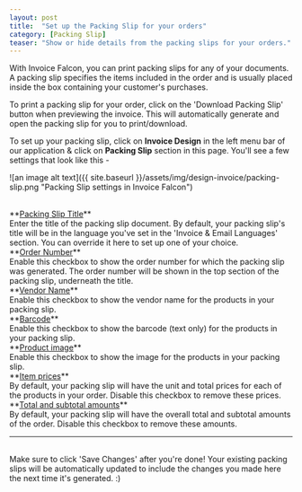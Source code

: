 ```yaml
---
layout: post
title:  "Set up the Packing Slip for your orders"
category: [Packing Slip]
teaser: "Show or hide details from the packing slips for your orders."
---
```


With Invoice Falcon, you can print packing slips for any of your documents. A packing slip specifies the items included in the order and is usually placed inside the box containing your customer's purchases.

To print a packing slip for your order, click on the 'Download Packing Slip' button when previewing the invoice. This will automatically generate and open the packing slip for you to print/download.

To set up your packing slip, click on **Invoice Design** in the left menu bar of our application & click on **Packing Slip** section in this page. You'll see a few settings that look like this -

![an image alt text]({{ site.baseurl }}/assets/img/design-invoice/packing-slip.png "Packing Slip settings in Invoice Falcon")

<br/>
**<u>Packing Slip Title</u>**
<br/>
Enter the title of the packing slip document. By default, your packing slip's title will be in the language you've set in the 'Invoice & Email Languages' section. You can override it here to set up one of your choice.

<br/>
**<u>Order Number</u>**
<br/>
Enable this checkbox to show the order number for which the packing slip was generated. The order number will be shown in the top section of the packing slip, underneath the title.

<br/>
**<u>Vendor Name</u>**
<br/>
Enable this checkbox to show the vendor name for the products in your packing slip.

<br/>
**<u>Barcode</u>**
<br/>
Enable this checkbox to show the barcode (text only) for the products in your packing slip.

<br/>
**<u>Product image</u>**
<br/>
Enable this checkbox to show the image for the products in your packing slip.

<br/>
**<u>Item prices</u>**
<br/>
By default, your packing slip will have the unit and total prices for each of the products in your order. Disable this checkbox to remove these prices.


<br/>
**<u>Total and subtotal amounts</u>**
<br/>
By default, your packing slip will have the overall total and subtotal amounts of the order. Disable this checkbox to remove these amounts.

<br/>
<hr/>
<br/>
Make sure to click 'Save Changes' after you're done! Your existing packing slips will be automatically updated to include the changes you made here the next time it's generated. :)
